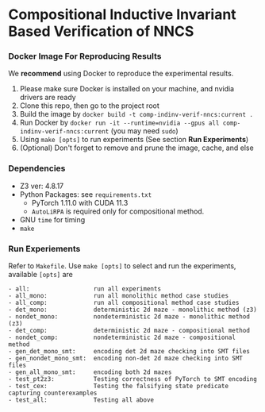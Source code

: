 # Compositional Inductive Invariant Based Verification of NNCS

### Docker Image For Reproducing Results
We **recommend** using Docker to reproduce the experimental results. 
1. Please make sure Docker is installed on your machine, and nvidia drivers are ready
2. Clone this repo, then go to the project root
3. Build the image by `docker build -t comp-indinv-verif-nncs:current . `
4. Run Docker by `docker run -it --runtime=nvidia --gpus all comp-indinv-verif-nncs:current` (you may need `sudo`)
5. Using `make [opts]` to run experiments (See section **Run Experiments**)
6. (Optional) Don't forget to remove and prune the image, cache, and else


### Dependencies 
- Z3 ver: 4.8.17
- Python Packages: see `requirements.txt`
  - PyTorch 1.11.0 with CUDA 11.3
  - `AutoLiRPA` is required only for compositional method.
- GNU `time` for timing
- `make`

### Run Experiements
Refer to `Makefile`. Use `make [opts]` to select and run the experiments, available `[opts]` are
```
- all:                  run all experiments
- all_mono:             run all monolithic method case studies
- all_comp:             run all compositional method case studies
- det_mono:             deterministic 2d maze - monolithic method (z3)
- nondet_mono:          nondeterministic 2d maze - monolithic method (z3)
- det_comp:             deterministic 2d maze - compositional method
- nondet_comp:          nondeterministic 2d maze - compositional method
- gen_det_mono_smt:     encoding det 2d maze checking into SMT files
- gen_nondet_mono_smt:  encoding non-det 2d maze checking into SMT files
- gen_all_mono_smt:     encoding both 2d mazes
- test_pt2z3:           Testing correctness of PyTorch to SMT encoding
- test_cex:             Testing the falsifying state predicate capturing counterexamples
- test_all:             Testing all above
```
